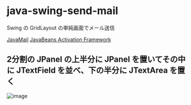 # java-swing-send-mail
Swing の GridLayout の単純画面でメール送信

[JavaMail](https://javaee.github.io/javamail/)
[JavaBeans Activation Framework](https://mvnrepository.com/artifact/com.sun.activation/javax.activation)

## 2分割の JPanel の上半分に JPanel を置いてその中に JTextField を並べ、下の半分に JTextArea を置く

![image](https://user-images.githubusercontent.com/1501327/131048507-dac828e5-3bc5-4275-aeee-8ad4727c09cc.png)

